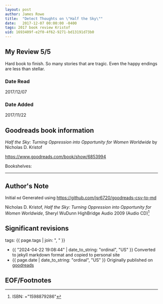 ```yaml
---
layout: post
author: James Rowe
title:  "Detect Thoughts on \"Half the Sky\""
date:   2017-12-07 00:00:00 -0400
tags: 2017 book review Kristof 
uid: 1693409f-e2f0-4f62-9271-bd13191d73b0
---
```


<!-- highly dependent on how you personally use jekyll templates, and how you want this to show up -->
<!-- escape any jekyll keys with double brackets -->

## My Review 5/5

Hard book to finish. So many stories that are tragic. Even the happy endings are less than stellar.

### Date Read
2017/12/07

### Date Added
2017/11/22

## Goodreads book information

*Half the Sky: Turning Oppression into Opportunity for Women Worldwide* by Nicholas D. Kristof

https://www.goodreads.com/book/show/6853994

Bookshelves: 

---

## Author's Note

Initial `md` Generated using https://github.com/jsr6720/goodreads-csv-to-md

Nicholas D. Kristof, *Half the Sky: Turning Oppression into Opportunity for Women Worldwide*, Sheryl WuDunn HighBridge Audio 2009 (Audio CD)[^1]

## Significant revisions

tags: {{ page.tags | join: ", " }} <!-- todo move this somewhere -->

- {{ "2024-04-22 19:08:44" | date_to_string: "ordinal", "US" }} Converted to jekyll markdown format and copied to personal site
- {{ page.date | date_to_string: "ordinal", "US" }} Originally published on [goodreads](https://www.goodreads.com)

## EOF/Footnotes

[^1]: ISBN: ="1598879286"